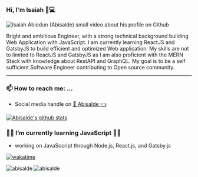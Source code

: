 ### Hi, I'm Isaiah 🌻💻

<img src="https://res.cloudinary.com/abisalde/image/upload/c_scale,h_311,w_816/v1616039512/Abisalde_github.gif" alt="Isaiah Abiodun (Abisalde) small video about his profile on Github">

Bright and ambitious Engineer, with a strong technical background building Web Application with JavaScript. I am currently learning ReactJS and GatsbyJS to build efficient and optimized Web application. My skills are not to limited to ReactJS and GatsbyJS as I am also proficient with the MERN Stack with knowledge about RestAPI and GraphQL. My goal is to be a self sufficient Software Engineer contributing to Open source community.
<hr>

### 📫 How to reach me: ...
- Social media handle on <a href="https://twitter.com/abisalde">🔔  Abisalde   👈</a>


[![Abisalde's github stats](https://github-readme-stats.vercel.app/api?username=abisalde)](https://github.com/abisalde/github-readme-stats)

### 👨‍💻️ I’m currently learning JavaScript 👨‍💻️
- working on JavaSccript through Node.js, React.js, and Gatsby.js



<!--
**abisalde/Abisalde** is a ✨ _special_ ✨ repository because its `README.md` (this file) appears on your GitHub profile.

Here are some ideas to get you started:

- 🔭 I’m currently working on data engineering
- 🌱 I’m currently learning python
- 👯 I’m looking to collaborate with open source community
- 🤔 I’m looking for help with ...
- 💬 Ask me about ...
- 📫 How to reach me: ...
- 😄 Pronouns: ...
- ⚡ Fun fact: ...
-->

[![wakatime](https://wakatime.com/badge/user/c653b176-eb2d-4826-9bd4-2cb06d718fb2.svg)](https://wakatime.com/@c653b176-eb2d-4826-9bd4-2cb06d718fb2)

<p><img align="left" src="https://github-readme-stats.vercel.app/api/top-langs?username=abisalde&show_icons=true&locale=en&layout=compact" alt="abisalde" /></p>

<p><img align="center" src="https://github-readme-streak-stats.herokuapp.com/?user=abisalde&" alt="abisalde" /></p>
